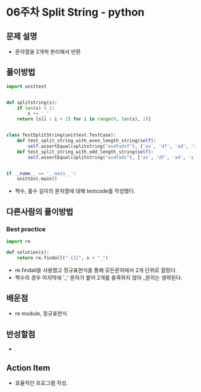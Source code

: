 # 06주차 Split String - python

## 문제 설명
* 문자열을 2개씩 분리해서 반환

## 풀이방법
```python
import unittest


def splitstring(s):
    if len(s) % 2:
        s += '_'
    return [s[i : i + 2] for i in range(0, len(s), 2)]


class TestSplitString(unittest.TestCase):
    def test_split_string_with_even_length_string(self):
        self.assertEqual(splitstring("asdfadsf"), ['as', 'df', 'ad', 'sf'])
    def test_split_string_with_odd_length_string(self):
        self.assertEqual(splitstring("asdfads"), ['as', 'df', 'ad', 's_'])    


if __name__ == '__main__':
    unittest.main()
```
* 짝수, 홀수 길이의 문자열에 대해 testcode를 작성했다.

## 다른사람의 풀이방법

### Best practice
```python
import re

def solution(s):
    return re.findall(".{2}", s + "_")
```
* re.findall을 사용했고 정규표현식을 통해 모든문자에서 2개 단위로 잘랐다. 
* 짝수의 경우 마지막에 '_' 문자가 붙어 2개를 충족하지 않아 _문자는 생략된다.

## 배운점
* re module, 정규표현식

## 반성할점
* .

## Action Item
* 효율적인 프로그램 작성.